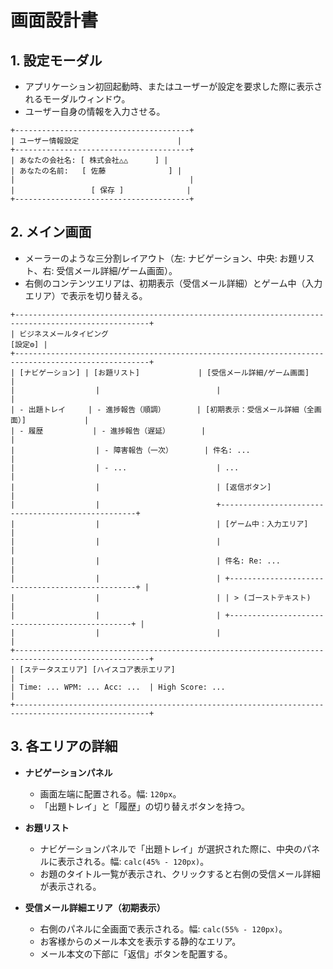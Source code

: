 # 画面設計書

## 1. 設定モーダル

- アプリケーション初回起動時、またはユーザーが設定を要求した際に表示されるモーダルウィンドウ。
- ユーザー自身の情報を入力させる。

```text
+---------------------------------------+
| ユーザー情報設定                      |
+---------------------------------------+
| あなたの会社名: [ 株式会社△△      ] |
| あなたの名前:   [ 佐藤              ] |
|                                       |
|                 [ 保存 ]              |
+---------------------------------------+
```

## 2. メイン画面

- メーラーのような三分割レイアウト（左: ナビゲーション、中央: お題リスト、右: 受信メール詳細/ゲーム画面）。
- 右側のコンテンツエリアは、初期表示（受信メール詳細）とゲーム中（入力エリア）で表示を切り替える。

```text
+----------------------------------------------------------------------------------------------------+
| ビジネスメールタイピング                                                                [設定⚙] |
+----------------------------------------------------------------------------------------------------+
| [ナビゲーション] | [お題リスト]             | [受信メール詳細/ゲーム画面]                       |
|                  |                          |                                                   |
| - 出題トレイ     | - 進捗報告（順調）       | [初期表示：受信メール詳細（全画面）]             |
| - 履歴           | - 進捗報告（遅延）       |                                                   |
|                  | - 障害報告（一次）       | 件名: ...                                         |
|                  | - ...                    | ...                                               |
|                  |                          | [返信ボタン]                                      |
|                  |                          +---------------------------------------------------+
|                  |                          | [ゲーム中：入力エリア]                                  |
|                  |                          |                                                        |
|                  |                          | 件名: Re: ...                                          |
|                  |                          | +-------------------------------------------------+ |
|                  |                          | | > (ゴーストテキスト)                                  |
|                  |                          | +------------------------------------------------+ |
|                  |                          |                                                        |
+----------------------------------------------------------------------------------------------------+
| [ステータスエリア] [ハイスコア表示エリア]                                                              |
| Time: ... WPM: ... Acc: ...  | High Score: ...                                                    |
+----------------------------------------------------------------------------------------------------+
```

## 3. 各エリアの詳細

- **ナビゲーションパネル**
  - 画面左端に配置される。幅: `120px`。
  - 「出題トレイ」と「履歴」の切り替えボタンを持つ。

- **お題リスト**
  - ナビゲーションパネルで「出題トレイ」が選択された際に、中央のパネルに表示される。幅: `calc(45% - 120px)`。
  - お題のタイトル一覧が表示され、クリックすると右側の受信メール詳細が表示される。

- **受信メール詳細エリア（初期表示）**
  - 右側のパネルに全画面で表示される。幅: `calc(55% - 120px)`。
  - お客様からのメール本文を表示する静的なエリア。
  - メール本文の下部に「返信」ボタンを配置する。
